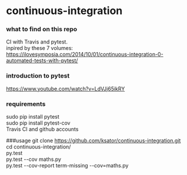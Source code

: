 # continuous-integration

### what to find on this repo
CI with Travis and pytest.  
inpired by these 7 volumes: https://ilovesymposia.com/2014/10/01/continuous-integration-0-automated-tests-with-pytest/    

### introduction to pytest
https://www.youtube.com/watch?v=LdVJj65ikRY 

### requirements
sudo pip install pytest  
sudo pip install pytest-cov   
Travis CI and github accounts      

###usage 
git clone https://github.com/ksator/continuous-integration.git  
cd continuous-integration/  
py.test  
py.test --cov maths.py  
py.test --cov-report term-missing --cov=maths.py  







